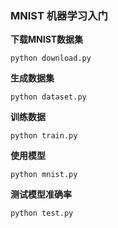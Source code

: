 ### MNIST 机器学习入门

**下载MNIST数据集**
```
python download.py
```

**生成数据集**
```
python dataset.py
```

**训练数据**
```
python train.py
```

**使用模型**
```
python mnist.py
```

**测试模型准确率**
```
python test.py
```